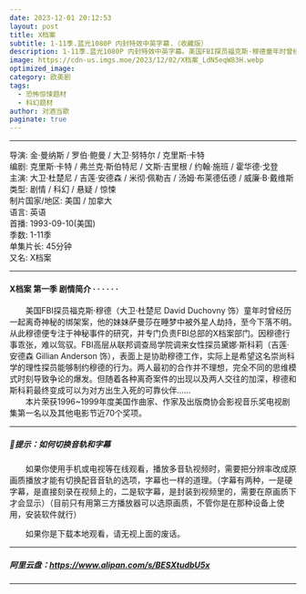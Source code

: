 ```yaml
---
date: 2023-12-01 20:12:53
layout: post
title: X档案
subtitle: 1-11季.蓝光1080P 内封特效中英字幕.（收藏版）
description: 1-11季.蓝光1080P 内封特效中英字幕。美国FBI探员福克斯·穆德童年时曾经历一起离奇神秘的绑架案，他的妹妹萨曼莎在睡梦中被外星人劫持，至今下落不明。从此穆德便专注于神秘事件的研究，并专门负责FBI总部的X档案部门...
image: https://cdn-us.imgs.moe/2023/12/02/X档案_LdN5eqW83H.webp
optimized_image: 
category: 欧美剧
tags:
  - 恐怖惊悚题材
  - 科幻题材
author: 对酒当歌
paginate: true
---
```


---

导演: 金·曼纳斯 / 罗伯·鲍曼 / 大卫·努特尔 / 克里斯·卡特  
编剧: 克里斯·卡特 / 弗兰克·斯伯特尼 / 文斯·吉里根 / 约翰·施班 / 霍华德·戈登  
主演: 大卫·杜楚尼 / 吉莲·安德森 / 米彻·佩勒吉 / 汤姆·布莱德伍德 / 威廉·B·戴维斯  
类型: 剧情 / 科幻 / 悬疑 / 惊悚  
制片国家/地区: 美国 / 加拿大  
语言: 英语  
首播: 1993-09-10(美国)  
季数: 1-11季  
单集片长: 45分钟  
又名: X档案  

---

#### X档案 第一季 剧情简介 · · · · · ·

　　美国FBI探员福克斯·穆德（大卫·杜楚尼 David Duchovny 饰）童年时曾经历一起离奇神秘的绑架案，他的妹妹萨曼莎在睡梦中被外星人劫持，至今下落不明。从此穆德便专注于神秘事件的研究，并专门负责FBI总部的X档案部门。因穆德行事乖张，难以驾驭。FBI高层从联邦调查局学院调来女性探员黛娜·斯科莉（吉莲·安德森 Gillian Anderson 饰），表面上是协助穆德工作，实际上是希望这名崇尚科学的理性探员能够制约穆德的行为。两人最初的合作并不理想，完全不同的思维模式时刻导致争论的爆发。但随着各种离奇案件的出现以及两人交往的加深，穆德和斯科莉最终变成可以为对方出生入死的可靠伙伴……  
　　本片荣获1996~1999年度美国作曲家、作家及出版商协会影视音乐奖电视剧集第一名以及其他电影节近70个奖项。

---

##### 🔔提示：如何切换音轨和字幕

　　如果你使用手机或电视等在线观看，播放多音轨视频时，需要把分辨率改成原画质播放才能有切换配音音轨的选项，字幕也一样的道理。（字幕有两种，一是硬字幕，是直接刻录在视频上的，二是软字幕，是封装到视频里的，需要在原画质下才会显示）（目前只有用第三方播放器可以选原画质，不管你是在那种设备上使用，安装软件就行）  

　　如果你是下载本地观看，请无视上面的废话。

---

##### 阿里云盘：<https://www.alipan.com/s/BESXtudbU5x>

---
